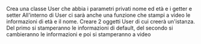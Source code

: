 Crea una classe User che abbia i parametri privati nome ed età e i getter e setter
All'interno di User ci sarà anche una funzione che stampi a video le informazioni di età e il nome.
Creare 2 oggetti User di cui creerà un'istanza.
Del primo si stamperanno le informazioni di default, del secondo si cambieranno le informazioni e poi 
si stamperanno a video